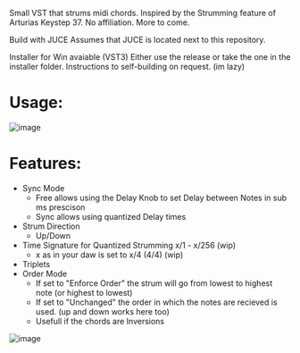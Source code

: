 Small VST that strums midi chords. 
Inspired by the Strumming feature of Arturias Keystep 37. No affiliation.
More to come.

Build with JUCE
Assumes that JUCE is located next to this repository. 

Installer for Win avaiable (VST3)
Either use the release or take the one in the installer folder.
Instructions to self-building on request. (im lazy)



# Usage:  
![image](https://github.com/MrMatch246/MidiChordSplitter/assets/50702646/de1ee4a8-d728-4d58-a996-7b7cf6b4760b)



# Features:
- Sync Mode
  - Free allows using the Delay Knob to set Delay between Notes in sub ms prescison
  - Sync allows using quantized Delay times
- Strum Direction
  - Up/Down
- Time Signature for Quantized Strumming x/1 - x/256 (wip)
  - x as in your daw is set to x/4 (4/4) (wip)
- Triplets
- Order Mode
  - If set to "Enforce Order" the strum will go from lowest to highest note (or highest to lowest)
  - If set to "Unchanged" the order in which the notes are recieved is used. (up and down works here too)
  - Usefull if the chords are Inversions 

![image](https://github.com/MrMatch246/MidiChordSplitter/assets/50702646/70eb94a6-7d2f-4cf2-8c29-71f52e82d36f)
